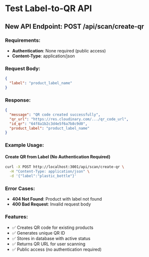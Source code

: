 # Test Label-to-QR API

## New API Endpoint: POST /api/scan/create-qr

### Requirements:
- **Authentication**: None required (public access)
- **Content-Type**: application/json

### Request Body:
```json
{
  "label": "product_label_name"
}
```

### Response:
```json
{
  "message": "QR code created successfully",
  "qr_url": "https://res.cloudinary.com/.../qr_code_url",
  "id_qr": "64f8a1b2c3d4e5f6a7b8c9d0",
  "product_label": "product_label_name"
}
```

### Example Usage:

#### Create QR from Label (No Authentication Required)
```bash
curl -X POST http://localhost:3001/api/scan/create-qr \
  -H "Content-Type: application/json" \
  -d '{"label":"plastic_bottle"}'
```

### Error Cases:
- **404 Not Found**: Product with label not found
- **400 Bad Request**: Invalid request body

### Features:
- ✅ Creates QR code for existing products
- ✅ Generates unique QR ID
- ✅ Stores in database with active status
- ✅ Returns QR URL for user scanning
- ✅ Public access (no authentication required)
